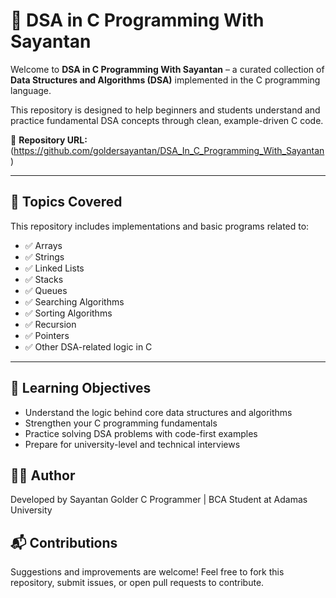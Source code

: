 # 📘 DSA in C Programming With Sayantan

Welcome to **DSA in C Programming With Sayantan** – a curated collection of **Data Structures and Algorithms (DSA)** implemented in the C programming language.

This repository is designed to help beginners and students understand and practice fundamental DSA concepts through clean, example-driven C code.

🔗 **Repository URL:** (https://github.com/goldersayantan/DSA_In_C_Programming_With_Sayantan)

---

## 🧠 Topics Covered

This repository includes implementations and basic programs related to:

- ✅ Arrays
- ✅ Strings
- ✅ Linked Lists
- ✅ Stacks
- ✅ Queues
- ✅ Searching Algorithms
- ✅ Sorting Algorithms
- ✅ Recursion
- ✅ Pointers
- ✅ Other DSA-related logic in C

---

## 🎯 Learning Objectives

- Understand the logic behind core data structures and algorithms
- Strengthen your C programming fundamentals
- Practice solving DSA problems with code-first examples
- Prepare for university-level and technical interviews

## 👨‍💻 Author
Developed by Sayantan Golder
C Programmer | BCA Student at Adamas University

## 📬 Contributions
Suggestions and improvements are welcome! Feel free to fork this repository, submit issues, or open pull requests to contribute.

